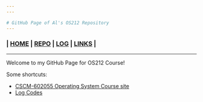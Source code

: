 ```yaml
---
---

# GitHub Page of Al's OS212 Repository
---
```

### | [HOME]()  | [REPO](https://github.com/alfatihaditya/os212)  | [LOG](/TXT/mylog.txt) | [LINKS](LINKS)  |
---

Welcome to my GitHub Page for OS212 Course!<br>

Some shortcuts:
  * [CSCM-602055 Operating System Course site](https://os.vlsm.org/)
  * [Log Codes](https://osp4diss.vlsm.org/ETC/logCodes.txt)
